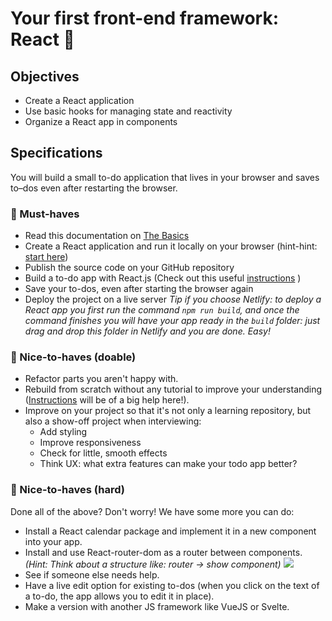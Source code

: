 # Your first front-end framework: React 🧮

## Objectives

- Create a  React application
- Use basic hooks for managing state and reactivity
- Organize a React app in components

## Specifications

You will build a small to-do application that lives in your browser and saves to–dos even after restarting the browser.

### 🌱 Must-haves
- Read this documentation on [The Basics](0.The-Basics/README.md)
- Create a React application and run it locally on your browser (hint-hint: [start here](1.Getting-Started/README.md))
- Publish the source code on your GitHub repository
- Build a to-do app with React.js (Check out this useful [instructions](2.Extra-Documentation) )
- Save your to-dos, even after starting the browser again
- Deploy the project on a live server
  _Tip if you choose Netlify: to deploy a React app you first run the command `npm run build`, and once the command finishes you will have your app ready in the `build` folder: just drag and drop this folder in Netlify and you are done. Easy!_

### 🌼 Nice-to-haves (doable)
- Refactor parts you aren't happy with.
- Rebuild from scratch without any tutorial to improve your understanding ([Instructions](2.Extra-Documentation) will be of a big help here!).
- Improve on your project so that it's not only a learning repository, but also a show-off project when interviewing:
    - Add styling
    - Improve responsiveness
    - Check for little, smooth effects
    - Think UX: what extra features can make your todo app better?

### 🌳 Nice-to-haves (hard)

Done all of the above? Don't worry! We have some more you can do:

- Install a React calendar package and implement it in a new component into your app.
- Install and use React-router-dom as a router between components. _(Hint: Think about a structure like: router -> show component)_
  ![](images/Router.gif)
- See if someone else needs help.
- Have a live edit option for existing to-dos (when you click on the text of a to-do, the app allows you to edit it in place).
- Make a version with another JS framework like VueJS or Svelte.

